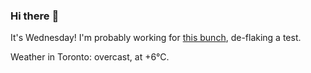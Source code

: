 ### Hi there :wave:

It's Wednesday! I'm probably working for [this bunch](https://github.com/kohofinancial), de-flaking a test.

Weather in Toronto: overcast, at +6°C.
